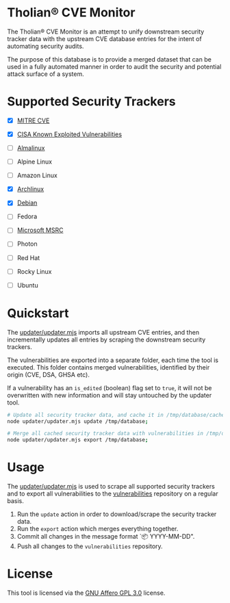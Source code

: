 
# Tholian® CVE Monitor

The Tholian® CVE Monitor is an attempt to unify downstream security tracker data with
the upstream CVE database entries for the intent of automating security audits.

The purpose of this database is to provide a merged dataset that can be used in a fully
automated manner in order to audit the security and potential attack surface of a system.


# Supported Security Trackers

- [x] [MITRE CVE](./updater/source/tracker/CVE.mjs)
- [x] [CISA Known Exploited Vulnerabilities](./updater/source/tracker/CISA.mjs)

- [ ] [Almalinux](./updater/source/tracker/Almalinux.mjs)
- [ ] Alpine Linux
- [ ] Amazon Linux
- [x] [Archlinux](./updater/source/tracker/Archlinux.mjs)
- [x] [Debian](./updater/source/tracker/Debian.mjs)
- [ ] Fedora
- [ ] [Microsoft MSRC](./updater/source/tracker/Microsoft.mjs)
- [ ] Photon
- [ ] Red Hat
- [ ] Rocky Linux
- [ ] Ubuntu


# Quickstart

The [updater/updater.mjs](./updater/updater.mjs) imports all upstream CVE entries, and
then incrementally updates all entries by scraping the downstream security trackers.

The vulnerabilities are exported into a separate folder, each time the tool is executed.
This folder contains merged vulnerabilities, identified by their origin (CVE, DSA, GHSA etc).

If a vulnerability has an `is_edited` (boolean) flag set to `true`, it will not be
overwritten with new information and will stay untouched by the updater tool.

```bash
# Update all security tracker data, and cache it in /tmp/database/cache
node updater/updater.mjs update /tmp/database;

# Merge all cached security tracker data with vulnerabilities in /tmp/database/vulnerabilities
node updater/updater.mjs export /tmp/database;
```


# Usage

The [updater/updater.mjs](./updater/updater.mjs) is used to scrape all supported security
trackers and to export all vulnerabilities to the [vulnerabilities](https://github.com/tholian-network/vulnerabilities)
repository on a regular basis.

1. Run the `update` action in order to download/scrape the security tracker data.
2. Run the `export` action which merges everything together.
3. Commit all changes in the message format `:package: YYYY-MM-DD".
4. Push all changes to the `vulnerabilities` repository.


# License

This tool is licensed via the [GNU Affero GPL 3.0](./AGPL-3.0.txt) license.

